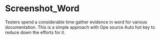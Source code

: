 # Screenshot_Word
Testers spend a considerable time gather evidence in word for various documentation. This is a simple approach with Ope source Auto hot key to reduce down the efforts for it.
